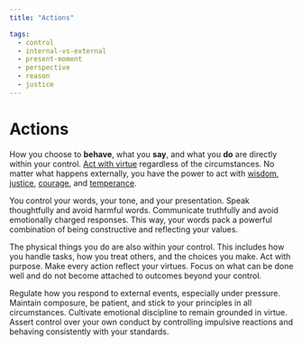 ```yaml
---
title: "Actions"

tags:
  - control
  - internal-vs-external
  - present-moment
  - perspective
  - reason
  - justice
---
```


# Actions

How you choose to **behave**, what you **say**, and what you **do** are directly
within your control. [Act with virtue](acting-virtue.md) regardless of the
circumstances. No matter what happens externally, you have the power to act with
[wisdom](wisdom.md), [justice](justice.md), [courage](courage.md), and
[temperance](temperance.md).

You control your words, your tone, and your presentation. Speak thoughtfully and
avoid harmful words. Communicate truthfully and avoid emotionally charged
responses. This way, your words pack a powerful combination of being
constructive and reflecting your values.

The physical things you do are also within your control. This includes how you
handle tasks, how you treat others, and the choices you make. Act with purpose.
Make every action reflect your virtues. Focus on what can be done well and do
not become attached to outcomes beyond your control.

Regulate how you respond to external events, especially under pressure. Maintain
composure, be patient, and stick to your principles in all circumstances.
Cultivate emotional discipline to remain grounded in virtue. Assert control over
your own conduct by controlling impulsive reactions and behaving consistently
with your standards.

